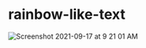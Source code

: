 # rainbow-like-text
![Screenshot 2021-09-17 at 9 21 01 AM](https://user-images.githubusercontent.com/76033808/133723667-3be59614-0279-4822-9308-e1b4548d4895.png)
